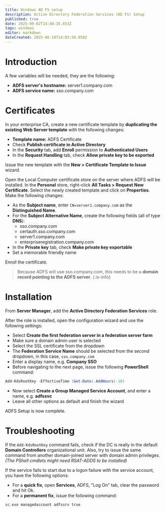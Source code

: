```yaml
---
title: Windows AD FS setup
description: Active Directory Federation Services (AD FS) Setup
published: true
date: 2025-09-02T14:40:35.653Z
tags: windows
editor: markdown
dateCreated: 2025-06-18T14:03:50.058Z
---
```


# Introduction

A few variables will be needed, they are the following:

- **ADFS server's hostname:** server1<span>.company</span>.com
- **ADFS service name:** sso<span>.company</span>.com

# Certificates

In your enterprise CA, create a new certificate template by **duplicating the existing Web Server template** with the following changes:

- **Template name:** ADFS Certificate
- Check **Publish certificate in Active Directory**
- In the **Security** tab, add **Enroll** permission to **Authenticated Users**
- In the **Request Handling** tab, check **Allow private key to be exported**

Issue the new template with the **New > Certificate Template to Issue** wizard.

Open the Local Computer certificate store on the server where ADFS will be installed. In the **Personal** store, right-click **All Tasks > Request New Certificate**. Select the newly created template and click on **Properties**. Make the following changes:

- As the **Subject name**, enter `CN=server1.company.com` as the **Distinguished Name**.
- For the **Subject Alternative Name**, create the following fields (all of type **DNS**):
  - sso<span>.company</span>.com
  - certauth<span>.sso.company</span>.com
  - server1<span>.company.</span>com
  - enterpriseregistration<span>.company</span>.com
- In the **Private key** tab, check **Make private key exportable**
- Set a memorable friendly name

Enroll the certificate.

> Because ADFS will use sso<span>.company</span>.com, this needs to be a **domain record pointing to the ADFS server**.
{.is-info}

# Installation

From **Server Manager**, add the **Active Directory Federation Services** role.

After the role is installed, open the configuration wizard and use the following settings:

- Select **Create the first federation server in a federation server farm**
- Make sure a domain admin user is selected
- Select the SSL certificate from the dropdown
- The **Federation Service Name** should be selected from the second dropdown, in this case, `sso.company.com`
- Enter a display name, e.g. **Company SSO**
- Before navigating to the next page, issue the following **PowerShell** command:

```powershell
Add-KdsRootKey -EffectiveTime (Get-Date).AddHours(-10)
```

- Now select **Create a Group Managed Service Account**, and enter a name, e.g. **adfssvc**
- Leave all other options as default and finish the wizard

ADFS Setup is now complete.

# Troubleshooting

If the `Add-KdsRootKey` command fails, check if the DC is really in the default **Domain Controllers** organizational unit. Also, try to issue the same command from another domain-joined server with domain admin privileges. *(The PShell cmdlets might need RSAT-ADDS to be installed)*

If the service fails to start due to a logon failure with the service account, you have the following options:

- For a **quick fix**, open **Services**, ADFS, "Log On" tab, clear the password and hit Ok.
- For a **permanent fix**, issue the following command:

```powershell
sc.exe managedaccount adfssrv true
```
